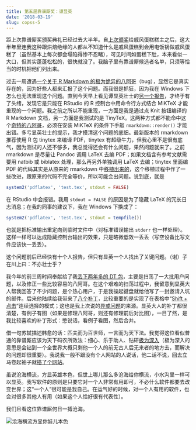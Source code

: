 ```yaml
---
title: 第五届靠谱厮奖：谭显英
date: '2018-03-19'
slug: copss-5
---
```


距上次靠谱厮奖颁奖典礼已经过去大半年。自[上次颁奖](/cn/2017/08/copss-4/)给戚风蛋糕糕主之后，这大半年里连我这种跟烘焙绝缘的人都从不知道什么是戚风蛋糕到会用电饭锅做戚风蛋糕了（虽然基本上每次都会塌陷得惨不忍睹），可见时间如蛋糕下肚，本来看似一大口，但其实蓬蓬松松的，很快就没了。我脑子里有靠谱厮候选者名单，只须等恰当的时机把他们列出来。

过去一周遭遇[一个关于 R Markdown 的极为诡异的八阿哥](https://github.com/rstudio/rmarkdown/issues/1285)（bug），显然它是真实存在的，因为好些人都来汇报了这个问题。而我很是抓狂，因为我在 Windows 下怎么也无法重现这个问题。直到今天早上看见谭显英壮士的[另一个报告](https://github.com/yihui/tinytex/issues/28)，才终于有了头绪，发现它是只能在 RStudio 的 R 控制台中用命令行方式结合 MiKTeX 才能重现的一个问题。我之前之所以不能重现，一方面是我是通过点 Knit 按钮编译的 R Markdown 文档，另一方面是我测试的是 TinyTeX。这两种方式都不能命中这个[奇特的八阿哥](https://github.com/rstudio/rstudio/issues/2446)，必须在安装 MiKTeX 的条件下手敲 `rmarkdown::render()` 才能出错。多亏显英壮士的提示，我才摸清这个问题的底细。最新版本的 rmarkdown 推荐使用 R 包 tinytex 来编译 PDF，tinytex 有超级牛力，但我心里不是很有底气，因为测试的人还不够多，我总觉得还会有什么问题，果然问题就来了。之前 rmarkdown 是尽量让 Pandoc 调用 LaTeX 去编 PDF；如果文档含有参考文献需要用 natbib 或 biblatex 处理，那么再另外单独调用 LaTeX 去编；tinytex 里面编 PDF 的代码其实是从原来的 rmarkdown 中[移植出来的](https://github.com/rstudio/rmarkdown/commit/00318592d5c1)，这个移植过程中作了一些改进，跟原来的代码不完全等价，所以可能会出问题。说到底，就是

```r
system2('pdflatex', 'test.tex', stdout = FALSE)
```

在 RStudio 中会报错。我用 `stdout = FALSE` 的原因是为了隐藏 LaTeX 的冗长日志消息；在我的同事的建议下，我在 Windows 下换成了：

```r
system2('pdflatex', 'test.tex', stdout = tempfile())
```

也就是把标准输出重定向到临时文件中（对标准错误输出 `stderr` 也一样处理）。这样一样可以达成隐藏控制台输出的效果，只是略微低效一丢丢（写空设备比写文件应该快一丢丢）。

这个问题前后已经快有十个人报告，但只有显英一个人找出了关键问题。（谢）子在川上曰：不亦壮士乎？

我今年的前三周时间奉献给了我[丢下两年多的 DT 包](/en/2018/01/back-to-dt/)，主要是扫荡了一大批用户问题，以及修正一些比较容易的八阿哥。在这个艰难的扫荡过程中，我留意到显英大人帮我回答了不少问题，是个热心用户，于是我操起键盘就给他写了一封邀请入坑的邮件。后来他陆续给我带来了[八个补丁](https://github.com/rstudio/DT/pulls?utf8=%E2%9C%93&q=is%3Apr+author%3Ashrektan)，比较重要的是实现了在表格中“[Shift + 点击](https://github.com/rstudio/DT/pull/475)”连续选择的模式；这也是我上次说的[异或问题](/cn/2018/01/logical-xor/)的来源。显英大人的补丁都很清楚，有例子有图（如果是修理八阿哥，则还有修理前后对比图），一目了然，是我比较喜欢的补丁形式：憋说话，看例子看图，然后合并。

借一句苏轼描述韩愈的话：匹夫而为百世师，一言而为天下法。我觉得这位看似普通的靠谱厮应该为天下码农所效法：细心、乐于助人、钻研[极为深入](https://shrektan.com/post/2018/03/18/strings-encodings-in-r/)（极为深入的意思是会钻到一个全世界大概只剩他一个人的前无古人后无来者的地方去，而解决的问题却很重要）。我说我一般不跟没有个人网站的人说话，他二话不说，回去立马卷起袖子就[搭了个网站](https://shrektan.com)。

虽说沧海横流，方显英雄本色，但世上哪儿那么多沧海给你横流，小水沟里一样可以显英。我写软件的原则是只要它对一个人非常有用即可，不必什么软件都要去改变世界；这“一个人”很可能是我自己。在运气好的时候，对一个人有用的软件，也会对很多其他人有用（如果这个人恰好很有代表性）。

我们且看这位靠谱厮何日一搏沧海。

![沧海横流方显你娃儿本色](https://slides.yihui.org/gif/kid-waves.gif)
